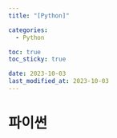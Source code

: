 ```yaml
---
title: "[Python]"

categories:
  - Python

toc: true
toc_sticky: true

date: 2023-10-03
last_modified_at: 2023-10-03
---
```


# 파이썬
